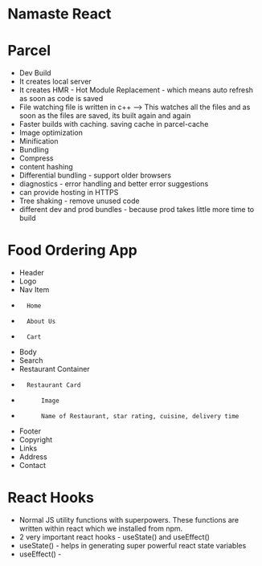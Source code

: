 # Namaste React

# Parcel

- Dev Build
- It creates local server
- It creates HMR - Hot Module Replacement - which means auto refresh as soon as code is saved
- File watching file is written in c++ --> This watches all the files and as soon as the files are saved, its built again and again
- Faster builds with caching. saving cache in parcel-cache
- Image optimization
- Minification
- Bundling
- Compress
- content hashing
- Differential bundling - support older browsers
- diagnostics - error handling and better error suggestions
- can provide hosting in HTTPS
- Tree shaking - remove unused code
- different dev and prod bundles - because prod takes little more time to build

# Food Ordering App

- Header
- Logo
- Nav Item
-       Home
-       About Us
-       Cart
- Body
- Search
- Restaurant Container
-       Restaurant Card
-           Image
-           Name of Restaurant, star rating, cuisine, delivery time
- Footer
- Copyright
- Links
- Address
- Contact

# React Hooks

- Normal JS utility functions with superpowers. These functions are written within react which we installed from npm.
- 2 very important react hooks - useState() and useEffect()
- useState() - helps in generating super powerful react state variables
- useEffect() -

